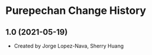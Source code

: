 Purepechan Change History
====================

1.0 (2021-05-19)
----------------
* Created by Jorge Lopez-Nava, Sherry Huang
